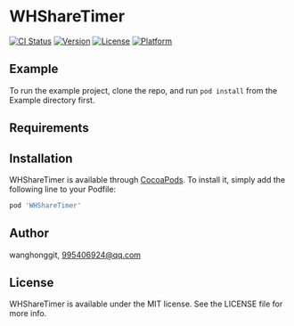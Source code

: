 # WHShareTimer

[![CI Status](https://img.shields.io/travis/wanghonggit/WHShareTimer.svg?style=flat)](https://travis-ci.org/wanghonggit/WHShareTimer)
[![Version](https://img.shields.io/cocoapods/v/WHShareTimer.svg?style=flat)](https://cocoapods.org/pods/WHShareTimer)
[![License](https://img.shields.io/cocoapods/l/WHShareTimer.svg?style=flat)](https://cocoapods.org/pods/WHShareTimer)
[![Platform](https://img.shields.io/cocoapods/p/WHShareTimer.svg?style=flat)](https://cocoapods.org/pods/WHShareTimer)

## Example

To run the example project, clone the repo, and run `pod install` from the Example directory first.

## Requirements

## Installation

WHShareTimer is available through [CocoaPods](https://cocoapods.org). To install
it, simply add the following line to your Podfile:

```ruby
pod 'WHShareTimer'
```

## Author

wanghonggit, 995406924@qq.com

## License

WHShareTimer is available under the MIT license. See the LICENSE file for more info.
